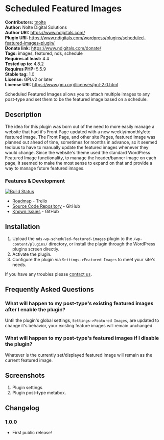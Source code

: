 # Scheduled Featured Images #
**Contributors:** [tnolte](https://profiles.wordpress.org/tnolte)  
**Author:** Nolte Digital Solutions  
**Author URI:** https://www.ndigitals.com/  
**Plugin URI:** https://www.ndigitals.com/wordpress/plugins/scheduled-featured-images-plugin/  
**Donate link:** https://www.ndigitals.com/donate/  
**Tags:** images, featured, nds, schedule  
**Requires at least:** 4.4  
**Tested up to:** 4.8.2  
**Requires PHP:** 5.5.9  
**Stable tag:** 1.0  
**License:** GPLv2 or later  
**License URI:** https://www.gnu.org/licenses/gpl-2.0.html  

Scheduled Featured Images allows you to attach multiple images to any post-type and set them to be the featured image based on a schedule.

## Description ##

The idea for this plugin was born out of the need to more easily manage a website that had it's Front Page updated with a new weekly/monthly/etc featured image. The Front Page, and other site Pages, featured image was planned out ahead of time, sometimes for months in advance, so it seemed tedious to have to manually update the featured images whenever they would change. Since the website's theme used the standard WordPress Featured Image functionality, to manage the header/banner image on each page, it seemed to make the most sense to expand on that and provide a way to manage future featured images.

### Features & Development ###
[![Build Status](https://travis-ci.org/ndigitals/nds-wp-scheduled-featured-images.svg?branch=master)](https://travis-ci.org/ndigitals/nds-wp-scheduled-featured-images)

* [Roadmap](https://trello.com/b/8mT9hQWj) - Trello
* [Source Code Repository](https://github.com/ndigitals/nds-wp-scheduled-featured-images) - GitHub
* [Known Issues](https://github.com/ndigitals/nds-wp-scheduled-featured-images/issues) - GitHub

## Installation ##

1. Upload the `nds-wp-scheduled-featured-images` plugin to the `/wp-content/plugins/` directory, or install the plugin through the WordPress plugins screen directly.
1. Activate the plugin.
1. Configure the plugin via `Settings->Featured Images` to meet your site's needs.

If you have any troubles please [contact us](https://www.ndigitals.com/contact/).

## Frequently Asked Questions ##

### What will happen to my post-type's existing featured images after I enable the plugin? ###

Until the plugin's global settings, `Settings->Featured Images`, are updated to change it's behavior, your existing feature images will remain unchanged.

### What will happen to my post-type's featured images if I disable the plugin? ###

Whatever is the currently set/displayed featured image will remain as the current featured image.
## Screenshots ##

1. Plugin settings.
2. Plugin post-type metabox.

## Changelog ##

### 1.0.0 ###
* First public release!

